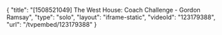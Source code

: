 {
    "title": "[1508521049] The West House: Coach Challenge - Gordon Ramsay",
    "type": "solo",
    "layout": "iframe-static",
    "videoId": "123179388",
    "url": "\/tvpembed\/123179388"
}
